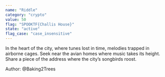 ```yaml
---
name: "Riddle"
category: "crypto"
value: 50
flag: "SPOOKTF{Challis House}"
state: "active"
flag_case: "case_insensitive"
---
```


In the heart of the city, where tunes lost in time, melodies trapped in airborne cages. Seek near the avian homes where music takes its height. Share a piece of the address where the city’s songbirds roost.

Author: @Baking2Trees
